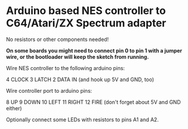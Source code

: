 # Arduino based NES controller to C64/Atari/ZX Spectrum adapter

No resistors or other components needed!

**On some boards you might need to connect pin 0 to pin 1 with a jumper wire, or the bootloader will keep the sketch from running.**

Wire NES controller to the following arduino pins:

4 CLOCK
3 LATCH
2 DATA IN
(and hook up 5V and GND, too)

Wire controller port to arduino pins:

8 UP
9 DOWN
10 LEFT
11 RIGHT
12 FIRE
(don't forget about 5V and GND either)

Optionally connect some LEDs with resistors to pins A1 and A2.
